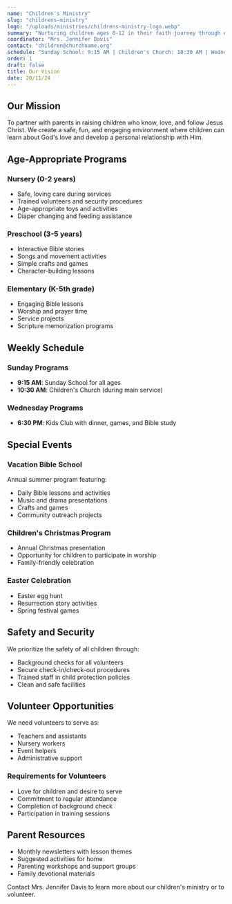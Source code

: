 ```yaml
---
name: "Children's Ministry"
slug: "childrens-ministry"
logo: "/uploads/ministries/childrens-ministry-logo.webp"
summary: "Nurturing children ages 0-12 in their faith journey through engaging, age-appropriate programs that teach God's love."
coordinator: "Mrs. Jennifer Davis"
contact: "children@churchname.org"
schedule: "Sunday School: 9:15 AM | Children's Church: 10:30 AM | Wednesday Kids Club: 6:30 PM"
order: 1
draft: false
title: Our Vision
date: 20/11/24
---
```



## Our Mission

To partner with parents in raising children who know, love, and follow Jesus Christ. We create a safe, fun, and engaging environment where children can learn about God's love and develop a personal relationship with Him.

## Age-Appropriate Programs

### Nursery (0-2 years)
- Safe, loving care during services
- Trained volunteers and security procedures
- Age-appropriate toys and activities
- Diaper changing and feeding assistance

### Preschool (3-5 years)
- Interactive Bible stories
- Songs and movement activities
- Simple crafts and games
- Character-building lessons

### Elementary (K-5th grade)
- Engaging Bible lessons
- Worship and prayer time
- Service projects
- Scripture memorization programs

## Weekly Schedule

### Sunday Programs
- **9:15 AM**: Sunday School for all ages
- **10:30 AM**: Children's Church (during main service)

### Wednesday Programs
- **6:30 PM**: Kids Club with dinner, games, and Bible study

## Special Events

### Vacation Bible School
Annual summer program featuring:
- Daily Bible lessons and activities
- Music and drama presentations
- Crafts and games
- Community outreach projects

### Children's Christmas Program
- Annual Christmas presentation
- Opportunity for children to participate in worship
- Family-friendly celebration

### Easter Celebration
- Easter egg hunt
- Resurrection story activities
- Spring festival games

## Safety and Security

We prioritize the safety of all children through:
- Background checks for all volunteers
- Secure check-in/check-out procedures
- Trained staff in child protection policies
- Clean and safe facilities

## Volunteer Opportunities

We need volunteers to serve as:
- Teachers and assistants
- Nursery workers
- Event helpers
- Administrative support

### Requirements for Volunteers
- Love for children and desire to serve
- Commitment to regular attendance
- Completion of background check
- Participation in training sessions

## Parent Resources

- Monthly newsletters with lesson themes
- Suggested activities for home
- Parenting workshops and support groups
- Family devotional materials

Contact Mrs. Jennifer Davis to learn more about our children's ministry or to volunteer.